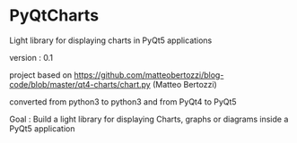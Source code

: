 # PyQtCharts
Light library for displaying charts in PyQt5 applications

version : 0.1

project based on
https://github.com/matteobertozzi/blog-code/blob/master/qt4-charts/chart.py  (Matteo Bertozzi)

converted from python3 to python3 and from PyQt4   to PyQt5

Goal : Build a light library for displaying Charts, graphs or diagrams inside a PyQt5 application
